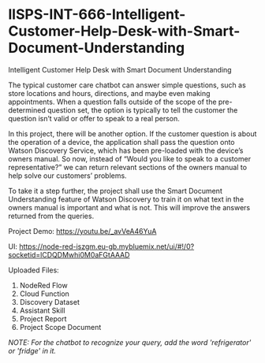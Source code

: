 # llSPS-INT-666-Intelligent-Customer-Help-Desk-with-Smart-Document-Understanding
Intelligent Customer Help Desk with Smart Document Understanding

The typical customer care chatbot can answer simple questions, such as store locations and hours, directions, and maybe even making appointments. When a question falls outside of the scope of the pre-determined question set, the option is typically to tell the customer the question isn’t valid or offer to speak to a real person.

In this project, there will be another option. If the customer question is about the operation of a device, the application shall pass the question onto Watson Discovery Service, which has been pre-loaded with the device’s owners manual. So now, instead of “Would you like to speak to a customer representative?” we can return relevant sections of the owners manual to help solve our customers’ problems.

To take it a step further, the project shall use the Smart Document Understanding feature of Watson Discovery to train it on what text in the owners manual is important and what is not. This will improve the answers returned from the queries.


Project Demo: https://youtu.be/_avVeA46YuA


UI: https://node-red-iszgm.eu-gb.mybluemix.net/ui/#!/0?socketid=lCDQDMwhi0M0aFGtAAAD

Uploaded Files:
1. NodeRed Flow
2. Cloud Function
3. Discovery Dataset
4. Assistant Skill
5. Project Report
6. Project Scope Document

*NOTE: For the chatbot to recognize your query, add the word 'refrigerator' or 'fridge' in it.*


